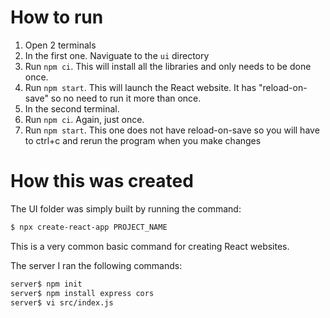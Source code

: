 # How to run

1. Open 2 terminals
1. In the first one. Naviguate to the `ui` directory
1. Run `npm ci`. This will install all the libraries and only needs to be done once.
1. Run `npm start`. This will launch the React website. It has "reload-on-save" so no need to run it more than once.
1. In the second terminal.
1. Run `npm ci`. Again, just once.
1. Run `npm start`. This one does not have reload-on-save so you will have to ctrl+c and rerun the program when you make changes

# How this was created

The UI folder was simply built by running the command:

```sh
$ npx create-react-app PROJECT_NAME
```

This is a very common basic command for creating React websites.

The server I ran the following commands:

```sh
server$ npm init
server$ npm install express cors
server$ vi src/index.js
```
